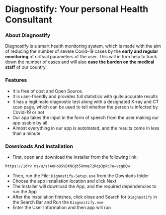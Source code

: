 # Diagnostify: Your personal Health Consultant

### About Diagnostify
Diagnostify is a smart health monitoring system, which is made with the aim of reducing the number of severe Covid-19 cases by the <b>early and regular monitoring</b> of critical parameters of the user. This will in turn help to track down the number of cases and will also <b>ease the burden on the medical staff</b> of our country.
### Features

- It is free of cost and Open Source.
- It is user-friendly and provides full statistics with quite accurate results
- It has a legitimate diagnostic test along with a designated X-ray and CT scan page, which can be used to tell whether the person is infected by Covid-19 or not
- Our app takes the input in the form of speech from the user making our app usable by all
- Almost everything in our app is automated, and the results come in less than a minute
### Downloads And Installation
- First, open and download the installer from the following link:
```bash
https://1drv.ms/u/s!AoHo8SVBtNCgb5Onme72Rqp3pkc?e=vsgDQw
```
- Then, run the File: `Dignostify-Setup.exe` from the Downlods folder
- Choose the app installation location and click Next
- The Installer will download the App, and the required dependencies to run the App
- After the installation finishes, click close and Search for `Diagnostify` in the Search Bar and Run the `Diagnostify.exe`
- Enter the User Information and then app will run
